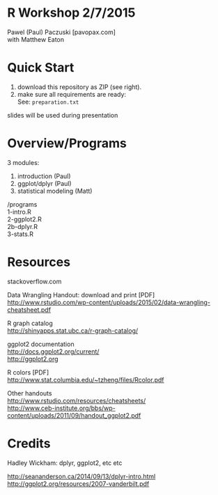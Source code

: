 # R Workshop 2/7/2015
Pawel (Paul) Paczuski [pavopax.com]  
with Matthew Eaton


Quick Start
===============================================================================
1. download this repository as ZIP (see right).
2. make sure all requirements are ready:  
See: `preparation.txt`


slides will be used during presentation



Overview/Programs
===============================================================================
3 modules:  
1. introduction (Paul)  
2. ggplot/dplyr (Paul)   
3. statistical modeling (Matt)  


/programs  
1-intro.R  
2-ggplot2.R  
2b-dplyr.R  
3-stats.R  


Resources
===============================================================================
stackoverflow.com

Data Wrangling Handout: download and print [PDF]  
http://www.rstudio.com/wp-content/uploads/2015/02/data-wrangling-cheatsheet.pdf

R graph catalog  
http://shinyapps.stat.ubc.ca/r-graph-catalog/

ggplot2 documentation  
http://docs.ggplot2.org/current/  
http://ggplot2.org  

R colors [PDF]  
http://www.stat.columbia.edu/~tzheng/files/Rcolor.pdf

Other handouts  
http://www.rstudio.com/resources/cheatsheets/  
http://www.ceb-institute.org/bbs/wp-content/uploads/2011/09/handout_ggplot2.pdf  

Credits 
===============================================================================
Hadley Wickham: dplyr, ggplot2, etc etc  

http://seananderson.ca/2014/09/13/dplyr-intro.html  
http://ggplot2.org/resources/2007-vanderbilt.pdf   

